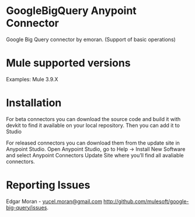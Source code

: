 # GoogleBigQuery Anypoint Connector

Google Big Query connector by emoran. (Support of basic operations)

# Mule supported versions
Examples:
Mule 3.9.X


# Installation 
For beta connectors you can download the source code and build it with devkit to find it available on your local repository. Then you can add it to Studio

For released connectors you can download them from the update site in Anypoint Studio. 
Open Anypoint Studio, go to Help → Install New Software and select Anypoint Connectors Update Site where you’ll find all avaliable connectors.

# Reporting Issues

Edgar Moran - yucel.moran@gmail.com
http://github.com/mulesoft/google-big-query/issues.
